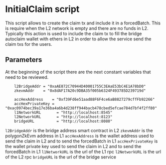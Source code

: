 # InitialClaim script
This script allows to create the claim tx and include it in a forcedBatch. This is require when the L2 network is empty and there are no funds in L2.
Typically this action is used to include the claim tx to fill the bridge autoclaim wallet with ethers in L2 in order to allow the service send the claim txs for the users.

## Parameters
At the beginning of the script there are the next constant variables that need to be reviewed.
```
    l2BridgeAddr = "0xaAE872C70944D40001755C3EAaE53bC4E1A78bD0"
	zkevmAddr    = "0x8dAF17A20c9DBA35f005b6324F493785D239719d"

	accHexAddress    = "0xf39Fd6e51aad88F6F4ce6aB8827279cffFb92266"
	accHexPrivateKey = "0xac0974bec39a17e36ba4a6b4d238ff944bacb478cbed5efcae784d7bf4f2ff80"
	l1NetworkURL       = "http://localhost:8545"
	l2NetworkURL       = "http://localhost:8123"
	bridgeURL          = "http://localhost:8080"
```
`l2BridgeAddr` is the bridge address smart contract in L2
`zkevmAddr` is the polygonZkEvm address in L1
`accHexAddress` is the wallet address used to send the claim in L2 and to send the forcedBatch in L1
`accHexPrivateKey` is the wallet private key used to send the claim in L2 and to send the forcedBatch in L1
`l1NetworkURL` is the url of the L1 rpc
`l2NetworkURL` is the url of the L2 rpc
`bridgeURL` is the url of the bridge service